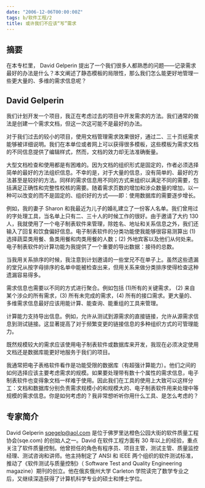 ```yaml
---
date: "2006-12-06T00:00:00Z"
tags: b/软件工程/2
title: 或许我们不应该“写”需求
---
```


## 摘要

在本专栏里， David Gelperin 提出了一个我们很多人都熟悉的问题——记录需求最好的办法是什么？本文阐述了静态模板的局限性，那么我们怎么能更好地管理一些更大量的、多维的需求信息呢？

## David Gelperin

我们计划开发一个项目，我正在考虑过去的项目中开发需求的方法。我们通常的做法是创建一个需求文档，但这一次这可能不是最好的办法。

对于我们过去的较小的项目，使用文档管理需求效果很好，通过二、三十页纸需求能够被详细说明。我们在本单位或者网上可以获得很多模板，这些模板为需求文档的不同信息提供了编辑样式，然而，文档的效力却无法准确衡量。

大型文档检查和使用都是有困难的。因为文档的组织形式是固定的，作者必须选择简单的最好的方法组织信息。不幸的是，对于大量的信息，没有简单的、最好的方法甚至是较好的方法。同样的需求信息用不同的方式来组织以满足不同的需要，包括满足正确性和完整性校核的需要。随着需求页数的增加和涉众数量的增加，以一种可以改变的而不是固定的、组织好的方式――即：使用数据库的需要逐步增长。

例如，我的妻子 Sharon 和我最近为儿子的婚礼建立了一份客人名单。我们曾用过的字处理工具，当名单上只有二、三十人的时候工作的很好。由于邀请了大约 130 人，我就使用了一个电子制表软件来管理，除姓名、地址和关系信息之外，我们还输入了回复和饮食偏好信息。电子制表软件的分类功能使我能够很容易测算出 (1)选择蔬菜类用餐、鱼类用餐和肉类用餐的人数；(2) 外地宾客以及他们从何处来。电子制表软件的计算功能为我提供了一个重要的导出数据：接待的总数。

当我用关系排序的时候，我注意到计划邀请的一些堂兄不在单子上。虽然这些遗漏的堂兄从按字母排序的名单中能被检查出来，但用关系来做分类排序使得检查这种遗漏容易得多。

需求信息也需要以不同的方式进行聚合。例如包括 (1)所有的关键需求， (2) 来自某个涉众的所有需求，(3) 所有未完成的需求，(4) 所有的接口需求。更大量的、多维需求信息最好应该用能计算、能查询、能重组的工具来管理。

计算能力支持导出信息。例如，允许从测试到源需求的直接链接，允许从源需求信息到测试链接。这显著提高了对于频繁变更的链接信息的多种组织方式的可管理能力。

既然规模较大的需求应该使用电子制表软件或数据库来开发，我现在必须决定使用文档还是数据库能更好地服务于我们的项目。

我通常把电子表格软件看作是功能受限的数据库（有超强计算能力）。他们之间的如何选择应该主要考虑需求的规模。如果要处理带有数十个属性的需求信息，电子制表软件也变得象文档一样难于使用。因此我们在工具的使用上大致可以这样分工：文档和数据库分别负责需求规模小的和规模大的、电子制表软件用来处理中等规模的需求信息。你是如何考虑的？我非常想听听你用什么工具、是怎么考虑的？

## 专家简介

David Gelperin <sqegelp@aol.com> 是位于佛罗里达橙色公园大街的软件质量工程协会(sqe.com) 的创始人之一。David 在软件工程方面有 30 年以上的经验，重点关注了软件质量控制。他曾担任的角色有程序员、项目主管，测试主管、质量监控经理、测试咨询和讲师。他主持制定了 ANSI 和 IEEE 两个组织的软件测试标准，推动了《软件测试与质量控制》（ Software Test and Quality Engineering magazine）期刊的创立。他在俄亥俄州大学 Carleton 学院读完了数学专业之后，又继续深造获得了计算机科学专业的硕士和博士学位。
